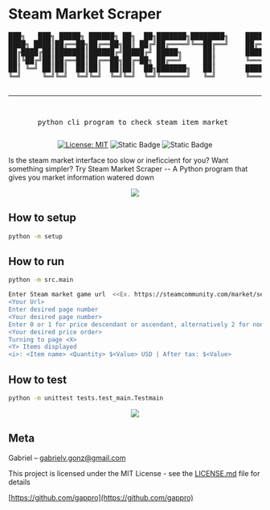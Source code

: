 # Steam Market Scraper
<div align="center">
<pre>
███╗   ███╗ █████╗ ██████╗ ██╗  ██╗███████╗████████╗    ███████╗ ██████╗██████╗  █████╗ ██████╗ ███████╗██████╗ 
████╗ ████║██╔══██╗██╔══██╗██║ ██╔╝██╔════╝╚══██╔══╝    ██╔════╝██╔════╝██╔══██╗██╔══██╗██╔══██╗██╔════╝██╔══██╗
██╔████╔██║███████║██████╔╝█████╔╝ █████╗     ██║       ███████╗██║     ██████╔╝███████║██████╔╝█████╗  ██████╔╝
██║╚██╔╝██║██╔══██║██╔══██╗██╔═██╗ ██╔══╝     ██║       ╚════██║██║     ██╔══██╗██╔══██║██╔═══╝ ██╔══╝  ██╔══██╗
██║ ╚═╝ ██║██║  ██║██║  ██║██║  ██╗███████╗   ██║       ███████║╚██████╗██║  ██║██║  ██║██║     ███████╗██║  ██║
╚═╝     ╚═╝╚═╝  ╚═╝╚═╝  ╚═╝╚═╝  ╚═╝╚══════╝   ╚═╝       ╚══════╝ ╚═════╝╚═╝  ╚═╝╚═╝  ╚═╝╚═╝     ╚══════╝╚═╝  ╚═╝
                                                                                                                
---------------------------------------------------
python cli program to check steam item market
</pre>

[![License: MIT](https://img.shields.io/badge/License-MIT-yellow.svg)](https://opensource.org/licenses/MIT)
![Static Badge](https://img.shields.io/badge/bs4-0.0.1-blue)
![Static Badge](https://img.shields.io/badge/requests-2.25.1-green)


</div>
Is the steam market interface too slow or ineficcient for you? Want something simpler? Try Steam Market Scraper -- A Python program that gives you market information watered down
<p align="center"><img src="https://github.com/gappro/Steam-market-scraper/assets/50177367/b3855bb2-56b2-4211-bf16-1081514a1b2f"></img></p>

## How to setup

```sh
python -m setup
```

## How to run

```sh
python -m src.main

Enter Steam market game url  <<Ex. https://steamcommunity.com/market/search?appid=322330#p>>
<Your Url>
Enter desired page number
<Your desired page number>
Enter 0 or 1 for price descendant or ascendant, alternatively 2 for none
<Your desired price order>
Turning to page <X>
<Y> Items displayed
<i>: <Item name> <Quantity> $<Value> USD | After tax: $<Value>
```

## How to test

```sh
python -m unittest tests.test_main.Testmain
```

<p align="center"><img src="https://github.com/gappro/Steam-market-scraper/assets/50177367/e866f922-5309-49e0-9462-77deac98bfe7"></img></p>

## Meta

Gabriel – gabrielv.gonz@gmail.com

This project is licensed under the MIT License - see the [LICENSE.md](LICENSE.md) file for details

[https://github.com/gappro](https://github.com/gappro)